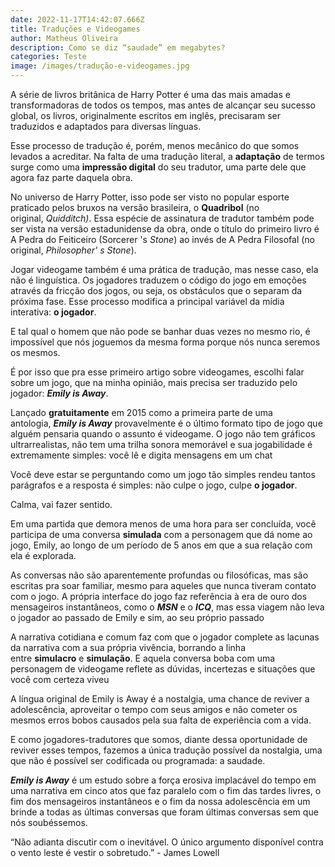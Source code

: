 ```yaml
---
date: 2022-11-17T14:42:07.666Z
title: Traduções e Videogames
author: Matheus Oliveira
description: Como se diz “saudade” em megabytes?
categories: Teste
image: /images/tradução-e-videogames.jpg
---
```

A série de livros britânica de Harry Potter é uma das mais amadas e transformadoras de todos os tempos, mas antes de alcançar seu sucesso global, os livros, originalmente escritos em inglês, precisaram ser traduzidos e adaptados para diversas línguas.

Esse processo de tradução é, porém, menos mecânico do que somos levados a acreditar. Na falta de uma tradução literal, a **adaptação** de termos surge como uma **impressão digital** do seu tradutor, uma parte dele que agora faz parte daquela obra.

No universo de Harry Potter, isso pode ser visto no popular esporte praticado pelos bruxos na versão brasileira, o **Quadribol** (no original, *Quidditch)*. Essa espécie de assinatura de tradutor também pode ser vista na versão estadunidense da obra, onde o título do primeiro livro é A Pedra do Feiticeiro (Sorcerer 's *Stone*) ao invés de A Pedra Filosofal (no original, *Philosopher' s Stone*).

Jogar videogame também é uma prática de tradução, mas nesse caso, ela não é linguística. Os jogadores traduzem o código do jogo em emoções através da fricção dos jogos, ou seja, os obstáculos que o separam da próxima fase. Esse processo modifica a principal variável da mídia interativa: **o jogador**.

E tal qual o homem que não pode se banhar duas vezes no mesmo rio, é impossível que nós joguemos da mesma forma porque nós nunca seremos os mesmos.

É por isso que pra esse primeiro artigo sobre videogames, escolhi falar sobre um jogo, que na minha opinião, mais precisa ser traduzido pelo jogador: ***Emily is Away***.

Lançado **gratuitamente** em 2015 como a primeira parte de uma antologia, ***Emily is Away*** provavelmente é o último formato tipo de jogo que alguém pensaria quando o assunto é videogame. O jogo não tem gráficos ultrarrealistas, não tem uma trilha sonora memorável e sua jogabilidade é extremamente simples: você lê e digita mensagens em um chat

Você deve estar se perguntando como um jogo tão simples rendeu tantos parágrafos e a resposta é simples: não culpe o jogo, culpe **o jogador**.

Calma, vai fazer sentido.

Em uma partida que demora menos de uma hora para ser concluída, você participa de uma conversa **simulada** com a personagem que dá nome ao jogo, Emily, ao longo de um período de 5 anos em que a sua relação com ela é explorada.

As conversas não são aparentemente profundas ou filosóficas, mas são escritas pra soar familiar, mesmo para aqueles que nunca tiveram contato com o jogo. A própria interface do jogo faz referência à era de ouro dos mensageiros instantâneos, como o ***MSN*** e o ***ICQ***, mas essa viagem não leva o jogador ao passado de Emily e sim, ao seu próprio passado

A narrativa cotidiana e comum faz com que o jogador complete as lacunas da narrativa com a sua própria vivência, borrando a linha entre **simulacro** e **simulação**. E aquela conversa boba com uma personagem de videogame reflete as dúvidas, incertezas e situações que você com certeza viveu

A língua original de Emily is Away é a nostalgia, uma chance de reviver a adolescência, aproveitar o tempo com seus amigos e não cometer os mesmos erros bobos causados pela sua falta de experiência com a vida.

E como jogadores-tradutores que somos, diante dessa oportunidade de reviver esses tempos, fazemos a única tradução possível da nostalgia, uma que não é possível ser codificada ou programada: a saudade.

***Emily is Away*** é um estudo sobre a força erosiva implacável do tempo em uma narrativa em cinco atos que faz paralelo com o fim das tardes livres, o fim dos mensageiros instantâneos e o fim da nossa adolescência em um brinde a todas as últimas conversas que foram últimas conversas sem que nós soubéssemos.

“Não adianta discutir com o inevitável. O único argumento disponível contra o vento leste é vestir o sobretudo.” - James Lowell